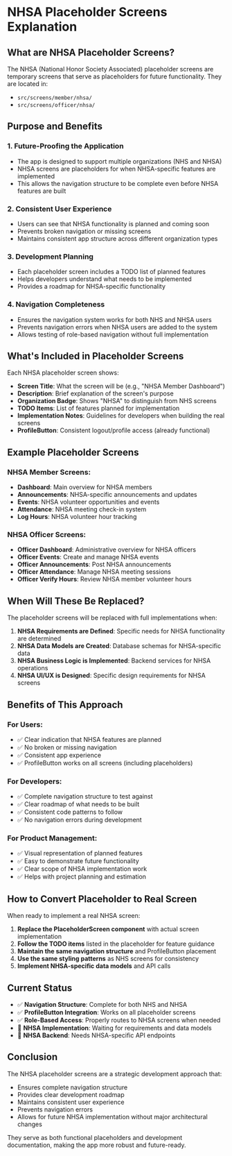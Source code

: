 # NHSA Placeholder Screens Explanation

## What are NHSA Placeholder Screens?

The NHSA (National Honor Society Associated) placeholder screens are temporary screens that serve as placeholders for future functionality. They are located in:
- `src/screens/member/nhsa/`
- `src/screens/officer/nhsa/`

## Purpose and Benefits

### 1. **Future-Proofing the Application**
- The app is designed to support multiple organizations (NHS and NHSA)
- NHSA screens are placeholders for when NHSA-specific features are implemented
- This allows the navigation structure to be complete even before NHSA features are built

### 2. **Consistent User Experience**
- Users can see that NHSA functionality is planned and coming soon
- Prevents broken navigation or missing screens
- Maintains consistent app structure across different organization types

### 3. **Development Planning**
- Each placeholder screen includes a TODO list of planned features
- Helps developers understand what needs to be implemented
- Provides a roadmap for NHSA-specific functionality

### 4. **Navigation Completeness**
- Ensures the navigation system works for both NHS and NHSA users
- Prevents navigation errors when NHSA users are added to the system
- Allows testing of role-based navigation without full implementation

## What's Included in Placeholder Screens

Each NHSA placeholder screen shows:
- **Screen Title**: What the screen will be (e.g., "NHSA Member Dashboard")
- **Description**: Brief explanation of the screen's purpose
- **Organization Badge**: Shows "NHSA" to distinguish from NHS screens
- **TODO Items**: List of features planned for implementation
- **Implementation Notes**: Guidelines for developers when building the real screens
- **ProfileButton**: Consistent logout/profile access (already functional)

## Example Placeholder Screens

### NHSA Member Screens:
- **Dashboard**: Main overview for NHSA members
- **Announcements**: NHSA-specific announcements and updates
- **Events**: NHSA volunteer opportunities and events
- **Attendance**: NHSA meeting check-in system
- **Log Hours**: NHSA volunteer hour tracking

### NHSA Officer Screens:
- **Officer Dashboard**: Administrative overview for NHSA officers
- **Officer Events**: Create and manage NHSA events
- **Officer Announcements**: Post NHSA announcements
- **Officer Attendance**: Manage NHSA meeting sessions
- **Officer Verify Hours**: Review NHSA member volunteer hours

## When Will These Be Replaced?

The placeholder screens will be replaced with full implementations when:
1. **NHSA Requirements are Defined**: Specific needs for NHSA functionality are determined
2. **NHSA Data Models are Created**: Database schemas for NHSA-specific data
3. **NHSA Business Logic is Implemented**: Backend services for NHSA operations
4. **NHSA UI/UX is Designed**: Specific design requirements for NHSA screens

## Benefits of This Approach

### For Users:
- ✅ Clear indication that NHSA features are planned
- ✅ No broken or missing navigation
- ✅ Consistent app experience
- ✅ ProfileButton works on all screens (including placeholders)

### For Developers:
- ✅ Complete navigation structure to test against
- ✅ Clear roadmap of what needs to be built
- ✅ Consistent code patterns to follow
- ✅ No navigation errors during development

### For Product Management:
- ✅ Visual representation of planned features
- ✅ Easy to demonstrate future functionality
- ✅ Clear scope of NHSA implementation work
- ✅ Helps with project planning and estimation

## How to Convert Placeholder to Real Screen

When ready to implement a real NHSA screen:

1. **Replace the PlaceholderScreen component** with actual screen implementation
2. **Follow the TODO items** listed in the placeholder for feature guidance
3. **Maintain the same navigation structure** and ProfileButton placement
4. **Use the same styling patterns** as NHS screens for consistency
5. **Implement NHSA-specific data models** and API calls

## Current Status

- ✅ **Navigation Structure**: Complete for both NHS and NHSA
- ✅ **ProfileButton Integration**: Works on all placeholder screens
- ✅ **Role-Based Access**: Properly routes to NHSA screens when needed
- 🚧 **NHSA Implementation**: Waiting for requirements and data models
- 🚧 **NHSA Backend**: Needs NHSA-specific API endpoints

## Conclusion

The NHSA placeholder screens are a strategic development approach that:
- Ensures complete navigation structure
- Provides clear development roadmap
- Maintains consistent user experience
- Prevents navigation errors
- Allows for future NHSA implementation without major architectural changes

They serve as both functional placeholders and development documentation, making the app more robust and future-ready.